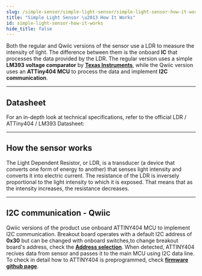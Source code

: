 ```yaml
---
slug: /simple-sensor/simple-light-sensor/simple-light-sensor-how-it-works
title: "Simple Light Sensor \u2013 How It Works"
id: simple-light-sensor-how-it-works
hide_title: false
---
```

Both the regular and Qwiic versions of the sensor use a LDR to measure the intensity of light. The difference between them is the onboard **IC** that processes the data provided by the LDR. The regular version uses a simple **LM393 voltage comparator** by [**Texas Instruments**](https://eu.mouser.com/ProductDetail/Texas-Instruments/LM393M-NOPB?qs=QbsRYf82W3GpBNun7wKZlw%3D%3D&utm_id=20109199385&utm_source=google&utm_medium=cpc&utm_marketing_tactic=emeacorp&gad_source=1&gbraid=0AAAAADn_wf2fKvpBFkLrBUUl8dO2RQg0h&gclid=Cj0KCQjwy46_BhDOARIsAIvmcwMsdd1u6kOcRmTTIs-3gcSdmuLKAzoQu5R-yEysSeXZ3OPvm47trKQaAineEALw_wcB), while the Qwiic version uses an **ATTiny404 MCU** to process the data and implement **I2C communication**. 

<CenteredImage src="/img/simple-sensor/simple-light-sensor/333041_ATTINY404_highlighted.jpg" alt="ATTiny404 MCU on board of Qwiic version" caption="ATTiny404 MCU on board of Qwiic version" width="400px" />

<CenteredImage src="/img/simple-sensor/simple-light-sensor/333046_LM393_highlighted.jpg" alt="LM393 on board of regular version" caption="LM393 on board of regular version" width="400px" />

---

## Datasheet
For an in-depth look at technical specifications, refer to the official LDR /   ATTiny404 / LM393 Datasheet:
<QuickLink  
  title="LDR Datasheet"  
  description="Detailed technical documentation for the Light dependent resistor."  
  url="https://components101.com/sites/default/files/component_datasheet/LDR%20Datasheet.pdf"  
/> 
<QuickLink  
  title="ATTiny404 Datasheet"  
  description="Detailed technical documentation for the LM393 Voltage Comparator."  
  url="https://docs.rs-online.com/943a/0900766b8170d70c.pdf"  
/>  
<QuickLink  
  title="LM393 Datasheet"  
  description="Detailed technical documentation for the ATTiny404 microcontroller."  
  url="https://ww1.microchip.com/downloads/en/devicedoc/50002687a.pdf"  
/> 

---

## How the sensor works
The Light Dependent Resistor, or LDR, is a transducer (a device that converts one form of energy to another) that senses light intensity and converts it into electric current. The resistance of the LDR is inversely proportional to the light intensity to which it is exposed. That means that as the intensity increases, the resistance decreases.

<CenteredImage src="/img/simple-sensor/simple-light-sensor/light-sensor_graph.jpg" alt="LM393 on board of regular version" caption="LM393 on board of regular version" width="400px" />

---

## I2C communication - Qwiic

Qwiic versions of the product use onboard ATTINY404 MCU to implement I2C communication. Breakout board operates with a default I2C address of **0x30**  but can be changed with onboard switches,to change breakout board's address, check the [**Address selection**](/documentation/simple-sensor/simple-light-sensor/simple-light-sensor-hardware#address-selection-for-qwiic-version/). When detected, ATTINY404 recives data from sensor and passes it to the main MCU using I2C data line. To check in detail how to ATTINY404 is preprogrammed, check [**firmware github page**](https://github.com/SolderedElectronics/Soldered-Digital-Light-Sensor-Arduino-Library/blob/dev/extras/attiny_firmware/attiny_firmware.ino).
